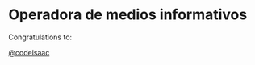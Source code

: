 # **Operadora de medios informativos**


Congratulations to: 


[@codeisaac](https://twitter.com/codeisaac) 
